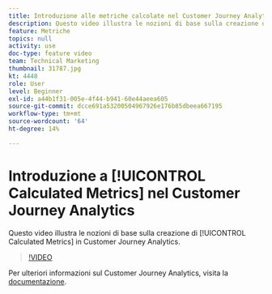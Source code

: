 ```yaml
---
title: Introduzione alle metriche calcolate nel Customer Journey Analytics
description: Questo video illustra le nozioni di base sulla creazione di metriche calcolate nel Customer Journey Analytics Adobe.
feature: Metriche
topics: null
activity: use
doc-type: feature video
team: Technical Marketing
thumbnail: 31787.jpg
kt: 4448
role: User
level: Beginner
exl-id: a44b1f31-005e-4f44-b941-60e44aeea605
source-git-commit: dcce691a53200504967926e176b85dbeea667195
workflow-type: tm+mt
source-wordcount: '64'
ht-degree: 14%

---
```


# Introduzione a [!UICONTROL Calculated Metrics] nel Customer Journey Analytics

Questo video illustra le nozioni di base sulla creazione di [!UICONTROL Calculated Metrics] in Customer Journey Analytics.

>[!VIDEO](https://video.tv.adobe.com/v/31787/?quality=12)

Per ulteriori informazioni sul Customer Journey Analytics, visita la [documentazione](https://docs.adobe.com/content/help/it-IT/analytics-platform/using/cja-landing.html).
